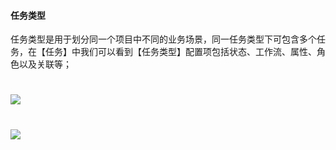 #### 任务类型

任务类型是用于划分同一个项目中不同的业务场景，同一任务类型下可包含多个任务，在【任务】中我们可以看到【任务类型】配置项包括状态、工作流、属性、角色以及关联等；

# ![](/assets/管理员手册-任务类型-任务设置1.png)

# ![](/assets/管理员手册-任务类型-任务设置2.png)



